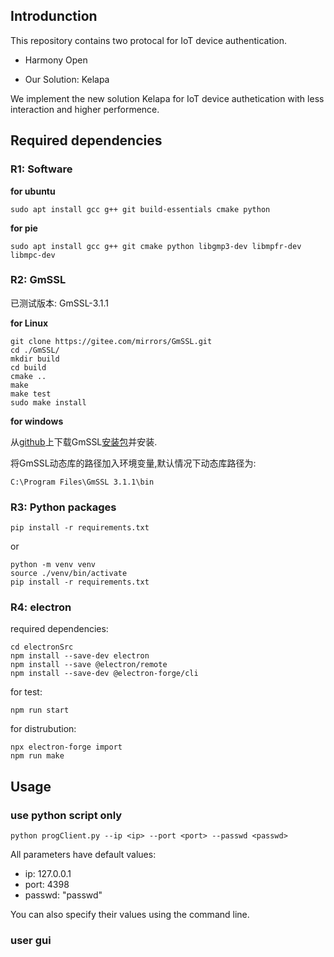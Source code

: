 ## Introdunction

This repository contains two protocal for IoT device authentication.

- Harmony Open

- Our Solution:  Kelapa

We implement the new solution Kelapa for IoT device authetication with less interaction and higher performence.

## Required dependencies

### R1: Software

**for ubuntu**
```shell
sudo apt install gcc g++ git build-essentials cmake python
```

**for pie**
```shell
sudo apt install gcc g++ git cmake python libgmp3-dev libmpfr-dev libmpc-dev
```



### R2: GmSSL
已测试版本: GmSSL-3.1.1

**for Linux**

```shell
git clone https://gitee.com/mirrors/GmSSL.git
cd ./GmSSL/
mkdir build
cd build
cmake ..
make
make test
sudo make install
```

**for windows**

从[github](https://github.com/guanzhi/GmSSL)上下载GmSSL[安装包](https://github.com/guanzhi/GmSSL/releases/download/v3.1.1/GmSSL-3.1.1-win64.exe)并安装.

将GmSSL动态库的路径加入环境变量,默认情况下动态库路径为:
```
C:\Program Files\GmSSL 3.1.1\bin
```



### R3: Python packages

```shell
pip install -r requirements.txt
```

or 
```shell
python -m venv venv
source ./venv/bin/activate
pip install -r requirements.txt
```

### R4: electron
required dependencies:
```shell
cd electronSrc
npm install --save-dev electron
npm install --save @electron/remote
npm install --save-dev @electron-forge/cli
```

for test:
```shell
npm run start
```

for distrubution:
```shell
npx electron-forge import
npm run make
```



## Usage
### use python script only

```shell
python progClient.py --ip <ip> --port <port> --passwd <passwd>
```

All parameters have default values:

 - ip: 127.0.0.1
 - port: 4398
 - passwd: "passwd"


You can also specify their values using the command line.

### user gui